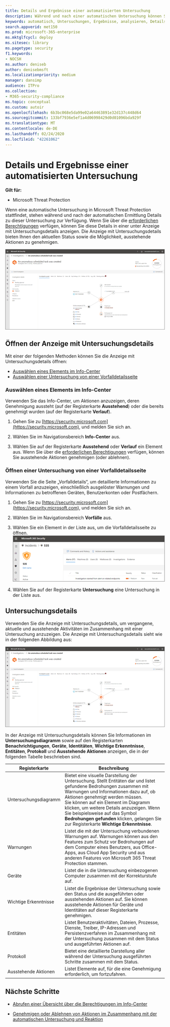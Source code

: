```yaml
---
title: Details und Ergebnisse einer automatisierten Untersuchung
description: Während und nach einer automatischen Untersuchung können Sie die Ergebnisse und die wichtigsten Erkenntnisse anzeigen.
keywords: automatisch, Untersuchungen, Ergebnisse, analysieren, Details, Behebung, autoair
search.appverid: met150
ms.prod: microsoft-365-enterprise
ms.mktglfcycl: deploy
ms.sitesec: library
ms.pagetype: security
f1.keywords:
- NOCSH
ms.author: deniseb
author: denisebmsft
ms.localizationpriority: medium
manager: dansimp
audience: ITPro
ms.collection:
- M365-security-compliance
ms.topic: conceptual
ms.custom: autoir
ms.openlocfilehash: 6b3bc068e5da99e02a64463891e32d137c448d64
ms.sourcegitcommit: 133bf7936e5ef1a4d06998429d0d01096bda929f
ms.translationtype: MT
ms.contentlocale: de-DE
ms.lasthandoff: 02/24/2020
ms.locfileid: "42261062"
---
```

# <a name="details-and-results-of-an-automated-investigation"></a>Details und Ergebnisse einer automatisierten Untersuchung

**Gilt für:**
- Microsoft Threat Protection

Wenn eine automatische Untersuchung in Microsoft Threat Protection stattfindet, stehen während und nach der automatischen Ermittlung Details zu dieser Untersuchung zur Verfügung. Wenn Sie über die [erforderlichen Berechtigungen](mtp-action-center.md#required-permissions-for-action-center-tasks) verfügen, können Sie diese Details in einer unter Anzeige mit Untersuchungsdetails anzeigen. Die Anzeige mit Untersuchungsdetails bieten Ihnen den aktuellen Status sowie die Möglichkeit, ausstehende Aktionen zu genehmigen. 

![Untersuchungsdetails](../../media/mtp-air-investdetails.png)

## <a name="open-the-investigation-details-view"></a>Öffnen der Anzeige mit Untersuchungsdetails

Mit einer der folgenden Methoden können Sie die Anzeige mit Untersuchungsdetails öffnen:
- [Auswählen eines Elements im Info-Center](#select-an-item-in-the-action-center)
- [Auswählen einer Untersuchung von einer Vorfalldetailsseite](#open-an-investigation-from-an-incident-details-page)

### <a name="select-an-item-in-the-action-center"></a>Auswählen eines Elements im Info-Center

Verwenden Sie das Info-Center, um Aktionen anzuzeigen, deren Genehmigung aussteht (auf der Registerkarte **Ausstehend**) oder die bereits genehmigt wurden (auf der Registerkarte **Verlauf**). 

1. Gehen Sie zu [https://security.microsoft.com](https://security.microsoft.com), und melden Sie sich an. 

2. Wählen Sie im Navigationsbereich **Info-Center** aus. 

3. Wählen Sie auf der Registerkarte **Ausstehend** oder **Verlauf** ein Element aus. Wenn Sie über die [erforderlichen Berechtigungen](mtp-action-center.md#required-permissions-for-action-center-tasks) verfügen, können Sie ausstehende Aktionen genehmigen (oder ablehnen).

### <a name="open-an-investigation-from-an-incident-details-page"></a>Öffnen einer Untersuchung von einer Vorfalldetailsseite

Verwenden Sie die Seite „Vorfalldetails“, um detaillierte Informationen zu einem Vorfall anzuzeigen, einschließlich ausgelöster Warnungen und Informationen zu betroffenen Geräten, Benutzerkonten oder Postfächern.

1. Gehen Sie zu [https://security.microsoft.com](https://security.microsoft.com), und melden Sie sich an. 

2. Wählen Sie im Navigationsbereich **Vorfälle** aus. 

3. Wählen Sie ein Element in der Liste aus, um die Vorfalldetailsseite zu öffnen.<br/>![Vorfalldetails](../../media/mtp-incidentdetails-tabs.png)

4. Wählen Sie auf der Registerkarte **Untersuchung** eine Untersuchung in der Liste aus.

## <a name="investigation-details"></a>Untersuchungsdetails

Verwenden Sie die Anzeige mit Untersuchungsdetails, um vergangene, aktuelle und ausstehende Aktivitäten im Zusammenhang mit einer Untersuchung anzuzeigen. Die Anzeige mit Untersuchungsdetails sieht wie in der folgenden Abbildung aus:

![Untersuchungsdetails](../../media/mtp-air-investdetails.png)

In der Anzeige mit Untersuchungsdetails können Sie Informationen im **Untersuchungsdiagramm** sowie auf den Registerkarten **Benachrichtigungen**, **Geräte**, **Identitäten**, **Wichtige Erkenntnisse**, **Entitäten**, **Protokoll** und **Ausstehende Aktionen** anzeigen, die in der folgenden Tabelle beschrieben sind.

|Registerkarte    |Beschreibung |
|--------|--------|
|Untersuchungsdiagramm    |Bietet eine visuelle Darstellung der Untersuchung. Stellt Entitäten dar und listet gefundene Bedrohungen zusammen mit Warnungen und Informationen dazu auf, ob Aktionen genehmigt werden müssen.<br/>Sie können auf ein Element im Diagramm klicken, um weitere Details anzuzeigen. Wenn Sie beispielsweise auf das Symbol **Bedrohungen gefunden** klicken, gelangen Sie zur Registerkarte **Wichtige Erkenntnisse**. |
|Warnungen |Listet die mit der Untersuchung verbundenen Warnungen auf. Warnungen können aus den Features zum Schutz vor Bedrohungen auf dem Computer eines Benutzers, aus Office-Apps, aus Cloud App Security und aus anderen Features von Microsoft 365 Threat Protection stammen.|
|Geräte|Listet die in die Untersuchung einbezogenen Computer zusammen mit der Korrekturstufe auf.|
|Wichtige Erkenntnisse   |Listet die Ergebnisse der Untersuchung sowie den Status und die ausgeführten oder ausstehenden Aktionen auf. Sie können ausstehende Aktionen für Geräte und Identitäten auf dieser Registerkarte genehmigen.|
|Entitäten   |Listet Benutzeraktivitäten, Dateien, Prozesse, Dienste, Treiber, IP-Adressen und Persistenzverfahren im Zusammenhang mit der Untersuchung zusammen mit dem Status und ausgeführten Aktionen auf.|
|Protokoll    |Bietet eine detaillierte Darstellung aller während der Untersuchung ausgeführten Schritte zusammen mit dem Status.|
|Ausstehende Aktionen    |Listet Elemente auf, für die eine Genehmigung erforderlich, um fortzufahren.|

## <a name="next-steps"></a>Nächste Schritte

- [Abrufen einer Übersicht über die Berechtigungen im Info-Center](mtp-action-center.md#required-permissions-for-action-center-tasks)

- [Genehmigen oder Ablehnen von Aktionen im Zusammenhang mit der automatischen Untersuchung und Reaktion](mtp-autoir-actions.md)

